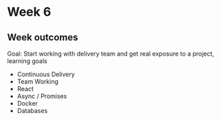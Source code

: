 # Week 6

## Week outcomes

Goal: Start working with delivery team and get real exposure to a project, learning goals
* Continuous Delivery
* Team Working
* React
* Async / Promises
* Docker
* Databases